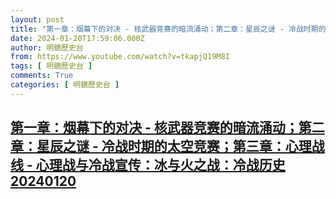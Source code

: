 ```yaml
---
layout: post
title: "第一章：烟幕下的对决 - 核武器竞赛的暗流涌动；第二章：星辰之谜 - 冷战时期的太空竞赛；第三章：心理战线 - 心理战与冷战宣传：冰与火之战：冷战历史20240120"
date: 2024-01-20T17:59:06.000Z
author: 明鏡歷史台
from: https://www.youtube.com/watch?v=tkapjQ19M8I
tags: [ 明鏡歷史台 ]
comments: True
categories: [ 明鏡歷史台 ]
---
```

<!--1705773546000-->
[第一章：烟幕下的对决 - 核武器竞赛的暗流涌动；第二章：星辰之谜 - 冷战时期的太空竞赛；第三章：心理战线 - 心理战与冷战宣传：冰与火之战：冷战历史20240120](https://www.youtube.com/watch?v=tkapjQ19M8I)
------

<div>

</div>
